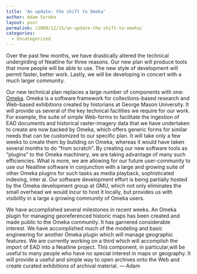 ```yaml
---
title: 'An update: the shift to Omeka'
author: Adam Soroka
layout: post
permalink: /2009/12/15/an-update-the-shift-to-omeka/
categories:
  - Uncategorized
---
```

Over the past few months, we have drastically altered the technical undergirding of Neatline for three reasons. Our new plan will produce tools that more people will be able to use. The new style of development will permit faster, better work. Lastly, we will be developing in concert with a much larger community.

Our new technical plan replaces a large number of components with one: [Omeka][1]. Omeka is a software framework for collections-based research and Web-based exhibitions created by historians at George Mason University. It will provide us several of the key technical facilities we require for our work. For example, the suite of simple Web-forms to facilitate the ingestion of EAD documents and historical raster-imagery data that we have undertaken to create are now backed by Omeka, which offers generic forms for similar needs that can be customized to our specific plan. It will take only a few weeks to create them by building on Omeka, whereas it would have taken several months to do &#8220;from scratch&#8221;. By creating our new software tools as &#8220;plugins&#8221; to the Omeka machinery, we are taking advantage of many such efficiencies. What is more, we are allowing for our future user-community to use our Neatline software in conjunction with a large and growing suite of other Omeka plugins for such tasks as media playback, sophisticated indexing, inter al. Our software development effort is being partially hosted by the Omeka development group at GMU, which not only eliminates the small overhead we would incur to host it locally, but provides us with visibility in a large a growing community of Omeka users.

We have accomplished several milestones in recent weeks. An Omeka plugin for managing georeferenced historic maps has been created and made public to the Omeka community. It has garnered considerable interest. We have accomplished much of the modeling and basic engineering for another Omeka plugin which will manage geographic features. We are currently working on a third which will accomplish the import of EAD into a Neatline project. This component, in particular,will be useful to many people who have no special interest in maps or geography. It will provide a useful and simple way to open archives onto the Web and create curated exhibitions of archival material. &mdash; Adam

 [1]: http://www.omeka.org